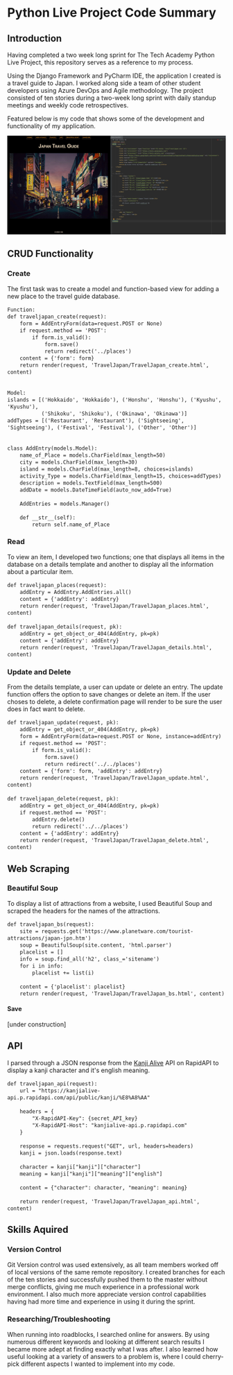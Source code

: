 # Python Live Project Code Summary
## Introduction
Having completed a two week long sprint for The Tech Academy Python Live Project, this repository serves as a reference to my process. 

Using the Django Framework and PyCharm IDE, the application I created is a travel guide to Japan. I worked along side a team of other student developers using Azure DevOps and Agile methodology. The project consisted of ten stories during a two-week long sprint with daily standup meetings and weekly code retrospectives.

Featured below is my code that shows some of the development and functionality of my application.

![images](./images/home.JPG)

## CRUD Functionality
### Create
The first task was to create a model and function-based view for adding a new place to the travel guide database.

```
Function:
def traveljapan_create(request):
    form = AddEntryForm(data=request.POST or None)
    if request.method == 'POST':
        if form.is_valid():
            form.save()
            return redirect('../places')
    content = {'form': form}
    return render(request, 'TravelJapan/TravelJapan_create.html', content)


Model:
islands = [('Hokkaido', 'Hokkaido'), ('Honshu', 'Honshu'), ('Kyushu', 'Kyushu'),
           ('Shikoku', 'Shikoku'), ('Okinawa', 'Okinawa')]
addTypes = [('Restaurant', 'Restaurant'), ('Sightseeing', 'Sightseeing'), ('Festival', 'Festival'), ('Other', 'Other')]


class AddEntry(models.Model):
    name_of_Place = models.CharField(max_length=50)
    city = models.CharField(max_length=30)
    island = models.CharField(max_length=8, choices=islands)
    activity_Type = models.CharField(max_length=15, choices=addTypes)
    description = models.TextField(max_length=500)
    addDate = models.DateTimeField(auto_now_add=True)

    AddEntries = models.Manager()

    def __str__(self):
        return self.name_of_Place
```

### Read
To view an item, I developed two functions; one that displays all items in the database on a details template and another to display all the information about a particular item.

```
def traveljapan_places(request):
    addEntry = AddEntry.AddEntries.all()
    content = {'addEntry': addEntry}
    return render(request, 'TravelJapan/TravelJapan_places.html', content)

def traveljapan_details(request, pk):
    addEntry = get_object_or_404(AddEntry, pk=pk)
    content = {'addEntry': addEntry}
    return render(request, 'TravelJapan/TravelJapan_details.html', content)
```

### Update and Delete
From the details template, a user can update or delete an entry. The update function offers the option to save changes or delete an item. If the user choses to delete, a delete confirmation page will render to be sure the user does in fact want to delete.

```
def traveljapan_update(request, pk):
    addEntry = get_object_or_404(AddEntry, pk=pk)
    form = AddEntryForm(data=request.POST or None, instance=addEntry)
    if request.method == 'POST':
        if form.is_valid():
            form.save()
            return redirect('../../places')
    content = {'form': form, 'addEntry': addEntry}
    return render(request, 'TravelJapan/TravelJapan_update.html', content)

def traveljapan_delete(request, pk):
    addEntry = get_object_or_404(AddEntry, pk=pk)
    if request.method == 'POST':
        addEntry.delete()
        return redirect('../../places')
    content = {'addEntry': addEntry}
    return render(request, 'TravelJapan/TravelJapan_delete.html', content)
```

## Web Scraping
### Beautiful Soup
To display a list of attractions from a website, I used Beautiful Soup and scraped the headers for the names of the attractions.

```
def traveljapan_bs(request):
    site = requests.get('https://www.planetware.com/tourist-attractions/japan-jpn.htm')
    soup = BeautifulSoup(site.content, 'html.parser')
    placelist = []
    info = soup.find_all('h2', class_='sitename')
    for i in info:
        placelist += list(i)

    content = {'placelist': placelist}
    return render(request, 'TravelJapan/TravelJapan_bs.html', content)
```

#### Save
[under construction]

## API
I parsed through a JSON response from the [Kanji Alive](https://app.kanjialive.com/api/docs) API on RapidAPI to display a kanji character and it's english meaning.

```
def traveljapan_api(request):
    url = "https://kanjialive-api.p.rapidapi.com/api/public/kanji/%E8%A8%AA"

    headers = {
        "X-RapidAPI-Key": {secret_API_key}
        "X-RapidAPI-Host": "kanjialive-api.p.rapidapi.com"
    }

    response = requests.request("GET", url, headers=headers)
    kanji = json.loads(response.text)

    character = kanji["kanji"]["character"]
    meaning = kanji["kanji"]["meaning"]["english"]

    content = {"character": character, "meaning": meaning}

    return render(request, 'TravelJapan/TravelJapan_api.html', content)
```

## Skills Aquired
### <b>Version Control</b>
Git Version control was used extensively, as all team members worked off of local versions of the same remote repository. I created branches for each of the ten stories and successfully pushed them to the master without merge conflicts, giving me much experience in a professional work environment. I also much more appreciate version control capabilities having had more time and experience in using it during the sprint.

### <b>Researching/Troubleshooting</b>
When running into roadblocks, I searched online for answers. By using numerous different keywords and looking at different search results I became more adept at finding exactly what I was after. I also learned how useful looking at a variety of answers to a problem is, where I could cherry-pick different aspects I wanted to implement into my code.
